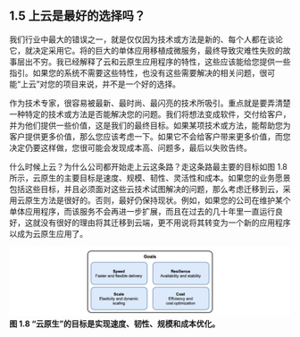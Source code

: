 ## 1.5 上云是最好的选择吗？

我们行业中最大的错误之一，就是仅仅因为技术或方法是新的、每个人都在谈论它，就决定采用它。将的巨大的单体应用移植成微服务，最终导致灾难性失败的故事层出不穷。我已经解释了云和云原生应用程序的特性，这些应该能给您提供一些指引。如果您的系统不需要这些特性，也没有这些需要解决的相关问题，很可能“上云”对您的项目来说，并不是一个好的选择。

作为技术专家，很容易被最新、最时尚、最闪亮的技术所吸引。重点就是要弄清楚一种特定的技术或方法是否能解决您的问题。我们将想法变成软件，交付给客户，并为他们提供一些价值，这是我们的最终目标。如果某项技术或方法，能帮助您为客户提供更多价值，那么您应该考虑一下。如果它不会给客户带来更多价值，而您决定仍要这样做，您很可能会发现成本高、问题多，最后以失败告终。

什么时候上云？为什么公司都开始走上云这条路？走这条路最主要的目标如图 1.8 所示，云原生的主要目标是速度、规模、韧性、灵活性和成本。如果您的业务愿景包括这些目标，并且必须面对这些云技术试图解决的问题，那么考虑迁移到云，采用云原生方法是很好的。否则，最好仍保持现状。例如，如果您的公司在维护某个单体应用程序，而该服务不会再进一步扩展，而且在过去的几十年里一直运行良好，这就没有很好的理由将其迁移到云端，更不用说将其转变为一个新的应用程序以成为云原生应用了。

![](../../assets/1.8.jpg)
**图 1.8 “云原生”的目标是实现速度、韧性、规模和成本优化。**
